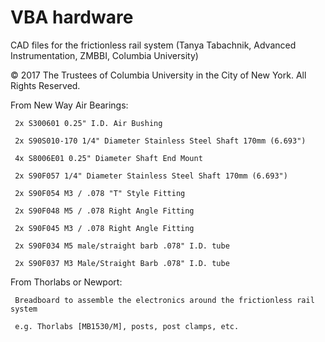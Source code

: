# VBA hardware

CAD files for the frictionless rail system (Tanya Tabachnik, Advanced Instrumentation, ZMBBI, Columbia University)

© 2017 The Trustees of Columbia University in the City of New York. All Rights Reserved.

From New Way Air Bearings:

     2x S300601 0.25" I.D. Air Bushing

     2x S90S010-170 1/4" Diameter Stainless Steel Shaft 170mm (6.693")

     4x S8006E01 0.25" Diameter Shaft End Mount

     2x S90F057 1/4" Diameter Stainless Steel Shaft 170mm (6.693")

     2x S90F054 M3 / .078 "T" Style Fitting

     2x S90F048 M5 / .078 Right Angle Fitting

     2x S90F045 M3 / .078 Right Angle Fitting

     2x S90F034 M5 male/straight barb .078" I.D. tube

     2x S90F037 M3 Male/Straight Barb .078" I.D. tube


From Thorlabs or Newport:

     Breadboard to assemble the electronics around the frictionless rail system

     e.g. Thorlabs [MB1530/M], posts, post clamps, etc.